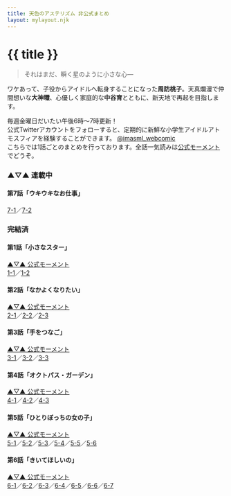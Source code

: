 ```yaml
---
title: 天色のアステリズム 非公式まとめ
layout: mylayout.njk
---
```


# {{ title }}

> それはまだ、瞬く星のように小さな心―

ワケあって、子役からアイドルへ転身することになった**周防桃子**。天真爛漫で仲間想いな**大神環**、心優しく家庭的な**中谷育**とともに、新天地で再起を目指します。

毎週金曜日だいたい午後6時～7時更新！  
公式Twitterアカウントをフォローすると、定期的に新鮮な小学生アイドルアトモスフィアを経験することができます。 [@imasml_webcomic](https://twitter.com/imasml_webcomic)  
こちらでは1話ごとのまとめを行っております。全話一気読みは[公式モーメント](https://twitter.com/i/events/1499683713688375297)でどうぞ。

### ▲▽▲ 連載中

#### 第7話「ウキウキなお仕事」
[7-1](https://twitter.com/imasml_webcomic/status/1560552156620419072)／[7-2](https://twitter.com/imasml_webcomic/status/1563088864490782721)

### 完結済

#### 第1話「小さなスター」

[▲▽▲ 公式モーメント](https://twitter.com/i/events/1517365800646053888)  
[1-1](https://twitter.com/imasml_webcomic/status/1492445553866977283)／[1-2](https://twitter.com/imasml_webcomic/status/1492445559386681347)

#### 第2話「なかよくなりたい」

[▲▽▲ 公式モーメント](https://twitter.com/i/events/1517365683331366912)  
[2-1](https://twitter.com/imasml_webcomic/status/1494605105848537088)／[2-2](https://twitter.com/imasml_webcomic/status/1497134273987432448)／[2-3](https://twitter.com/imasml_webcomic/status/1499682617347567619)

#### 第3話「手をつなご」

[▲▽▲ 公式モーメント](https://twitter.com/i/events/1517370104467447809)  
[3-1](https://twitter.com/imasml_webcomic/status/1504744427683827720)／[3-2](https://twitter.com/imasml_webcomic/status/1507281135482462216)／[3-3](https://twitter.com/imasml_webcomic/status/1509817857965637639)

#### 第4話「オクトパス・ガーデン」

[▲▽▲ 公式モーメント](https://twitter.com/i/events/1517370852420980736)  
[4-1](https://twitter.com/imasml_webcomic/status/1512354561104699392)／[4-2](https://twitter.com/imasml_webcomic/status/1514891280173744131)／[4-3](https://twitter.com/imasml_webcomic/status/1517428002157514757)

#### 第5話「ひとりぼっちの女の子」

[▲▽▲ 公式モーメント](https://twitter.com/i/events/1534851941918208000)  
[5-1](https://twitter.com/imasml_webcomic/status/1522501423954468864)／[5-2](https://twitter.com/imasml_webcomic/status/1525038144860540928)／[5-3](https://twitter.com/imasml_webcomic/status/1527582563400880128)／[5-4](https://twitter.com/imasml_webcomic/status/1530111575079665666)／[5-5](https://twitter.com/imasml_webcomic/status/1532648284593872896)／[5-6](https://twitter.com/imasml_webcomic/status/1535185004669587457)

#### 第6話「きいてほしいの」  

[▲▽▲ 公式モーメント](https://twitter.com/i/events/1540274655260717056)  
[6-1](https://twitter.com/imasml_webcomic/status/1540258431524806656)／[6-2](https://twitter.com/imasml_webcomic/status/1542812272640540672)／[6-3](https://twitter.com/imasml_webcomic/status/1545331860007317505)／[6-4](https://twitter.com/imasml_webcomic/status/1547868571988115456)／[6-5](https://twitter.com/imasml_webcomic/status/1550405294429048832)／[6-6](https://twitter.com/imasml_webcomic/status/1552942004576870400)／[6-7](https://twitter.com/imasml_webcomic/status/1555478732319621122)
